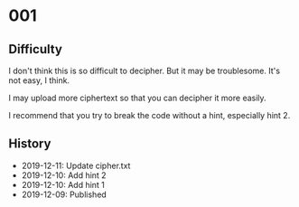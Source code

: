 # 001
## Difficulty
I don't think this is so difficult to decipher.
But it may be troublesome.
It's not easy, I think.

I may upload more ciphertext so that you can decipher it more easily.

I recommend that you try to break the code without a hint,
especially hint 2.

## History
* 2019-12-11: Update cipher.txt
* 2019-12-10: Add hint 2
* 2019-12-10: Add hint 1
* 2019-12-09: Published
